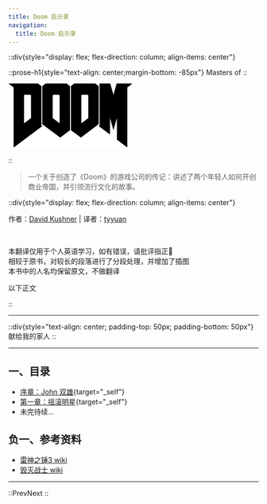 ```yaml
---
title: Doom 启示录
navigation:
  title: Doom 启示录
---
```


::div{style="display: flex; flex-direction: column; align-items: center"}

::prose-h1{style="text-align: center;margin-bottom: -85px"}
Masters
of
::

![Doom_logo.png](/Doom_logo.png)

::

> 一个关于创造了《Doom》的游戏公司的传记：讲述了两个年轻人如何开创商业帝国，并引领流行文化的故事。

::div{style="display: flex; flex-direction: column; align-items: center"}

作者：[David Kushner](http://www.davidkushner.com/) |
译者：[tyyuan](https://tyyuan110.com/)

<br/>

本翻译仅用于个人英语学习，如有错误，请批评指正🙏
<br/>
相较于原书，对较长的段落进行了分段处理，并增加了插图
<br/>
本书中的人名均保留原文，不做翻译
<br/>

以下正文
<br/>

::

---

::div{style="text-align: center; padding-top: 50px; padding-bottom: 50px"}
献给我的家人
::

---


## 一、目录

- [序章：John 双雄](./3.intro_two_johns.md){target="_self"}
- [第一章：摇滚明星](./4.the_rock_star.md){target="_self"}
- 未完待续...

## 负一、参考资料

- [雷神之锤3 wiki](https://zh.wikipedia.org/zh-cn/%E9%9B%B7%E7%A5%9E%E4%B9%8B%E9%94%A4III%E7%AB%9E%E6%8A%80%E5%9C%BA)
- [毁灭战士 wiki](https://zh.wikipedia.org/wiki/%E6%AF%80%E6%BB%85%E6%88%B0%E5%A3%AB_(1993%E5%B9%B4%E9%81%8A%E6%88%B2))

---

::PrevNext
::
